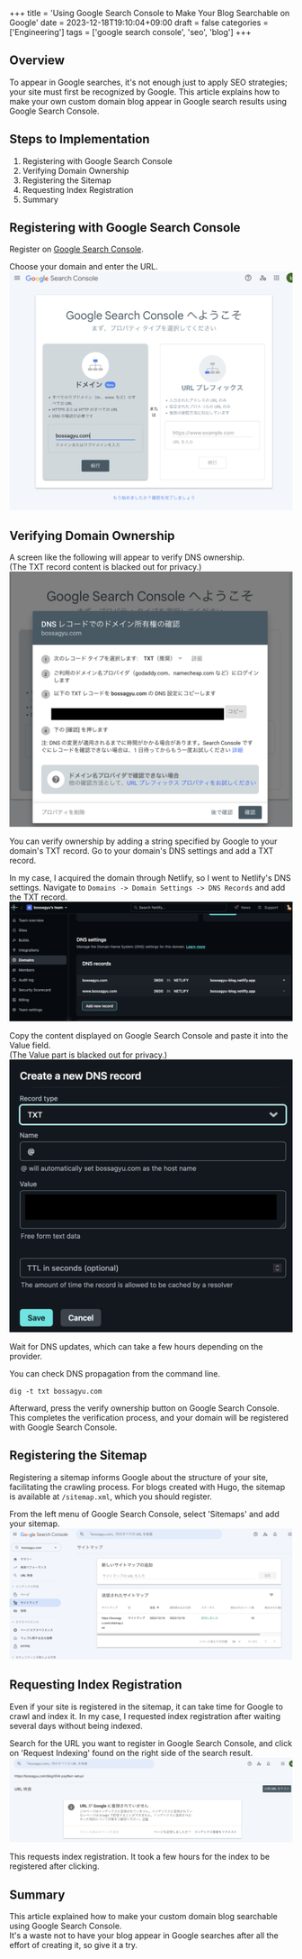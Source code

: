 +++
title = 'Using Google Search Console to Make Your Blog Searchable on Google'
date = 2023-12-18T19:10:04+09:00
draft = false
categories = ['Engineering']
tags = ['google search console', 'seo', 'blog']
+++

## Overview

To appear in Google searches, it's not enough just to apply SEO strategies; your site must first be recognized by Google. This article explains how to make your own custom domain blog appear in Google search results using Google Search Console.

## Steps to Implementation
1. Registering with Google Search Console
2. Verifying Domain Ownership
3. Registering the Sitemap
4. Requesting Index Registration
5. Summary

## Registering with Google Search Console
Register on [Google Search Console](https://search.google.com/search-console/welcome).

Choose your domain and enter the URL.  
![img-007-001.png](img-007-001.png)


## Verifying Domain Ownership

A screen like the following will appear to verify DNS ownership.  
(The TXT record content is blacked out for privacy.)  
![img-007-002.png](img-007-002.png)

You can verify ownership by adding a string specified by Google to your domain's TXT record.
Go to your domain's DNS settings and add a TXT record.

In my case, I acquired the domain through Netlify, so I went to Netlify's DNS settings.
Navigate to `Domains -> Domain Settings -> DNS Records` and add the TXT record.  
![img-007-003.png](img-007-003.png)

Copy the content displayed on Google Search Console and paste it into the Value field.  
(The Value part is blacked out for privacy.)  
![img-007-004.png](img-007-004.png)

Wait for DNS updates, which can take a few hours depending on the provider.

You can check DNS propagation from the command line.
```shell
dig -t txt bossagyu.com
```

Afterward, press the verify ownership button on Google Search Console.  
This completes the verification process, and your domain will be registered with Google Search Console.

## Registering the Sitemap
Registering a sitemap informs Google about the structure of your site, facilitating the crawling process.
For blogs created with Hugo, the sitemap is available at `/sitemap.xml`, which you should register.

From the left menu of Google Search Console, select 'Sitemaps' and add your sitemap.  
![img-007-005.png](img-007-005.png)


## Requesting Index Registration
Even if your site is registered in the sitemap, it can take time for Google to crawl and index it.
In my case, I requested index registration after waiting several days without being indexed.

Search for the URL you want to register in Google Search Console, and click on 'Request Indexing' found on the right side of the search result.  
![img-007-006.png](img-007-006.png)

This requests index registration.
It took a few hours for the index to be registered after clicking.

## Summary
This article explained how to make your custom domain blog searchable using Google Search Console.  
It's a waste not to have your blog appear in Google searches after all the effort of creating it, so give it a try.